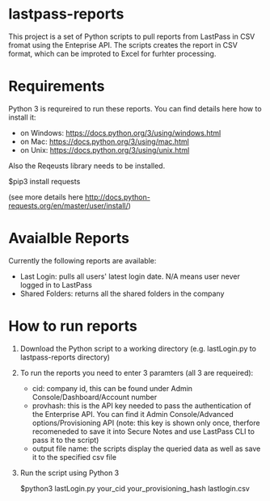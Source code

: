 # lastpass-reports

This project is a set of Python scripts to pull reports from LastPass in CSV fromat using the Enteprise API. The scripts creates the report in CSV format, which can be improted to Excel for furhter processing.

# Requirements

Python 3 is requreired to run these reports. You can find details here how to install it:
- on Windows: https://docs.python.org/3/using/windows.html
- on Mac: https://docs.python.org/3/using/mac.html
- on Unix: https://docs.python.org/3/using/unix.html

Also the Reqeusts library needs to be installed. 

  $pip3 install requests

(see more details here http://docs.python-requests.org/en/master/user/install/)

# Avaialble Reports

Currently the following reports are available:

  - Last Login: pulls all users' latest login date. N/A means user never logged in to LastPass
  - Shared Folders: returns all the shared folders in the company

# How to run reports

1) Download the Python script to a working directory (e.g. lastLogin.py to lastpass-reports directory)
2) To run the reports you need to enter 3 paramters (all 3 are requeired):
    - cid: company id, this can be found under Admin Console/Dashboard/Account number 
    - provhash: this is the API key needed to pass the authentication of the Enterprise API. You can find it Admin                   Console/Advanced options/Provisioning API (note: this key is shown only once, therfore recomeneded to save it into             Secure Notes and use LastPass CLI to pass it to the script)
    - output file name: the scripts display the queried data as well as save it to the specified csv file
3) Run the script using Python 3
   
   $python3 lastLogin.py your_cid your_provisioning_hash lastlogin.csv
   
   
